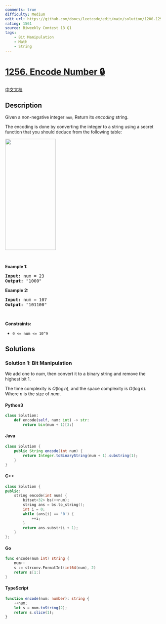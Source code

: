 ```yaml
---
comments: true
difficulty: Medium
edit_url: https://github.com/doocs/leetcode/edit/main/solution/1200-1299/1256.Encode%20Number/README_EN.md
rating: 1561
source: Biweekly Contest 13 Q1
tags:
    - Bit Manipulation
    - Math
    - String
---
```


<!-- problem:start -->

# [1256. Encode Number 🔒](https://leetcode.com/problems/encode-number)

[中文文档](/solution/1200-1299/1256.Encode%20Number/README.md)

## Description

<!-- description:start -->

<p>Given a non-negative integer <code>num</code>, Return its <em>encoding</em> string.</p>

<p>The encoding is done by converting the integer to a string using a secret function that you should deduce from the following table:</p>

<p><img alt="" src="https://fastly.jsdelivr.net/gh/doocs/leetcode@main/solution/1200-1299/1256.Encode%20Number/images/encode_number.png" style="width: 164px; height: 360px;" /></p>

<p>&nbsp;</p>
<p><strong class="example">Example 1:</strong></p>

<pre>
<strong>Input:</strong> num = 23
<strong>Output:</strong> &quot;1000&quot;
</pre>

<p><strong class="example">Example 2:</strong></p>

<pre>
<strong>Input:</strong> num = 107
<strong>Output:</strong> &quot;101100&quot;
</pre>

<p>&nbsp;</p>
<p><strong>Constraints:</strong></p>

<ul>
	<li><code>0 &lt;= num &lt;= 10^9</code></li>
</ul>

<!-- description:end -->

## Solutions

<!-- solution:start -->

### Solution 1: Bit Manipulation

We add one to $num$, then convert it to a binary string and remove the highest bit $1$.

The time complexity is $O(\log n)$, and the space complexity is $O(\log n)$. Where $n$ is the size of $num$.

<!-- tabs:start -->

#### Python3

```python
class Solution:
    def encode(self, num: int) -> str:
        return bin(num + 1)[3:]
```

#### Java

```java
class Solution {
    public String encode(int num) {
        return Integer.toBinaryString(num + 1).substring(1);
    }
}
```

#### C++

```cpp
class Solution {
public:
    string encode(int num) {
        bitset<32> bs(++num);
        string ans = bs.to_string();
        int i = 0;
        while (ans[i] == '0') {
            ++i;
        }
        return ans.substr(i + 1);
    }
};
```

#### Go

```go
func encode(num int) string {
	num++
	s := strconv.FormatInt(int64(num), 2)
	return s[1:]
}
```

#### TypeScript

```ts
function encode(num: number): string {
    ++num;
    let s = num.toString(2);
    return s.slice(1);
}
```

<!-- tabs:end -->

<!-- solution:end -->

<!-- problem:end -->
